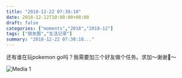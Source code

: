 ```yaml
---
title: "2018-12-22 07:38:18"
date: 2018-12-22T10:00:00+08:00
draft: false
categories: ["moments","2018","2018-12"]
tags: ["朋友圈","生活记录"]
summary: "2018-12-22 07:38:18..."
---
```


还有谁在玩pokemon go吗？我需要加三个好友做个任务。求加～谢谢🙏～

![Media 1](/Moments/photos/2018-12-22/201812220738180.jpg)

